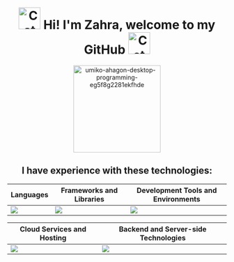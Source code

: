 <h1 align="center">
  <img
    width="50px"
    alt="Cat"
    src="https://user-images.githubusercontent.com/74038190/226127923-0e8b7792-7b3c-462b-951b-63c96ba1a5af.gif"
  />
  Hi! I'm Zahra, welcome to my GitHub
  <img
    width="50px"
    alt="Cat"
    src="https://user-images.githubusercontent.com/74038190/226127923-0e8b7792-7b3c-462b-951b-63c96ba1a5af.gif"
  />
</h1>

<div align="center">
<img 
  width="200px"
  src="https://github.com/zahrabytes/zahrabytes/assets/146145027/a1883792-3538-46db-bd76-ce385e3d7293" alt="umiko-ahagon-desktop-programming-eg5f8g2281ekfhde" style="display: block; margin: auto;">
</div>
<h2 align="center">I have experience with these technologies:</h2>
<div align="center">

| Languages                                               | Frameworks and Libraries                                      | Development Tools and Environments                                |
|---------------------------------------------------------|----------------------------------------------------------------|-------------------------------------------------------------------|
| <a href="https://skillicons.dev"><img src="https://skillicons.dev/icons?i=js,cpp,cs,html,css,mysql,r,python,npm&perline=4" /></a> | <a href="https://skillicons.dev"><img src="https://skillicons.dev/icons?i=jquery,bootstrap,htmx,dotnet,express,tailwind,react,nextjs&perline=4" /></a> | <a href="https://skillicons.dev"><img src="https://skillicons.dev/icons?i=arduino,autocad,vscode,visualstudio&perline=4" /></a> |

| Cloud Services and Hosting                                | Backend and Server-side Technologies                           |
|-----------------------------------------------------------|----------------------------------------------------------------|
| <a href="https://skillicons.dev"><img src="https://skillicons.dev/icons?i=cloudflare" /></a>                        | <a href="https://skillicons.dev"><img src="https://skillicons.dev/icons?i=dotnet,express" /></a>                         |

</div>


<h2></h2>
<!--
**zahrabytes/zahrabytes** is a ✨ _special_ ✨ repository because its `README.md` (this file) appears on your GitHub profile.

Here are some ideas to get you started:

- 🔭 I’m currently working on ...
- 🌱 I’m currently learning ...
- 👯 I’m looking to collaborate on ...
- 🤔 I’m looking for help with ...
- 💬 Ask me about ...
- 📫 How to reach me: ...
- 😄 Pronouns: ...
- ⚡ Fun fact: ...
-->
